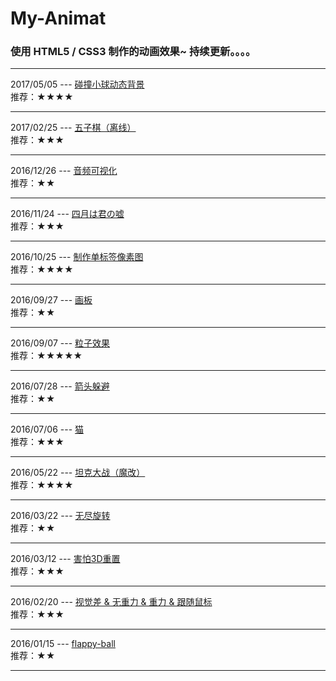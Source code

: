 # My-Animat
### 使用 HTML5 / CSS3 制作的动画效果~ 持续更新。。。。

<hr>

2017/05/05 --- [碰撞小球动态背景](http://nightcatsama.github.io/My-Animat/bead)<br>
推荐：★★★★

<hr>

2017/02/25 --- [五子棋（离线）](http://nightcatsama.github.io/My-Animat/gobang)<br>
推荐：★★★

<hr>

2016/12/26 --- [音频可视化](http://nightcatsama.github.io/My-Animat/rhythm)<br>
推荐：★★

<hr>

2016/11/24 --- [四月は君の嘘](http://nightcatsama.github.io/My-Animat/colors)<br>
推荐：★★★

<hr>

2016/10/25 --- [制作单标签像素图](http://nightcatsama.github.io/My-Animat/pixels)<br>
推荐：★★★★

<hr>

2016/09/27 --- [画板](http://nightcatsama.github.io/My-Animat/palette)<br>
推荐：★★

<hr>

2016/09/07 --- [粒子效果](https://github.com/NightCatSama/My-Animat/particle)<br>
推荐：★★★★★

<hr>

2016/07/28 --- [箭头躲避](http://nightcatsama.github.io/My-Animat/arrow)<br>
推荐：★★

<hr>

2016/07/06 --- [猫](http://nightcatsama.github.io/My-Animat/cat)<br>
推荐：★★★

<hr>

2016/05/22 --- [坦克大战（魔改）](https://github.com/NightCatSama/My-Animat/tank)<br>
推荐：★★★★

<hr>

2016/03/22 --- [无尽旋转](http://nightcatsama.github.io/My-Animat/endless-rotate)<br>
推荐：★★

<hr>

2016/03/12 --- [害怕3D重置](http://nightcatsama.github.io/My-Animat/3d-fear)<br>
推荐：★★★

<hr>

2016/02/20 ---
[视觉差 & 无重力 & 重力 & 跟随鼠标](http://nightcatsama.github.io/My-Animat)<br>
推荐：★★★

<hr>

2016/01/15 --- [flappy-ball](http://nightcatsama.github.io/My-Animat/flappy-ball)<br>
推荐：★★

<hr>
